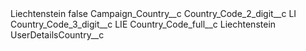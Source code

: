 <?xml version="1.0" encoding="UTF-8"?>
<CustomMetadata xmlns="http://soap.sforce.com/2006/04/metadata" xmlns:xsi="http://www.w3.org/2001/XMLSchema-instance" xmlns:xsd="http://www.w3.org/2001/XMLSchema">
    <label>Liechtenstein</label>
    <protected>false</protected>
    <values>
        <field>Campaign_Country__c</field>
        <value xsi:nil="true"/>
    </values>
    <values>
        <field>Country_Code_2_digit__c</field>
        <value xsi:type="xsd:string">LI</value>
    </values>
    <values>
        <field>Country_Code_3_digit__c</field>
        <value xsi:type="xsd:string">LIE</value>
    </values>
    <values>
        <field>Country_Code_full__c</field>
        <value xsi:type="xsd:string">Liechtenstein</value>
    </values>
    <values>
        <field>UserDetailsCountry__c</field>
        <value xsi:nil="true"/>
    </values>
</CustomMetadata>
